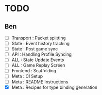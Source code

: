 # TODO

## Ben

- [ ] Transport : Packet splitting
- [ ] State : Event history tracking
- [ ] State : Post game sync
- [ ] API : Handling Profile Syncing
- [ ] ALL : State Update Events
- [ ] ALL : Game Replay Screen
- [ ] Frontend : Scaffolding
- [ ] Meta : CI Setup
- [ ] Meta : README Instructions
- [x] Meta : Recipes for type binding generation
